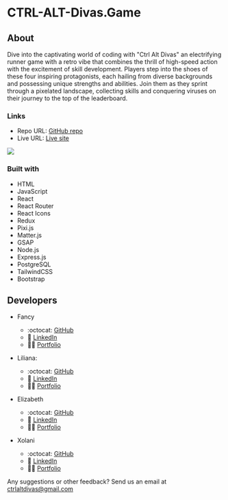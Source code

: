 # CTRL-ALT-Divas.Game

## About

Dive into the captivating world of coding with "Ctrl Alt Divas" an electrifying runner game with a retro vibe that combines the thrill of high-speed action with the excitement of skill development. Players step into the shoes of these four inspiring protagonists, each hailing from diverse backgrounds and possessing unique strengths and abilities.
Join them as they sprint through a pixelated landscape, collecting skills and conquering viruses on their journey to the top of the leaderboard.

### Links

- Repo URL: [GitHub repo](https://github.com/Ctrl-Alt-Divas/CTRL-ALT-Divas.Game)
- Live URL: [Live site](https://ctrl-alt-divas-game.onrender.com/)

![](./client/src/assets/images/Macbook-home.png)

### Built with

- HTML
- JavaScript
- React
- React Router
- React Icons
- Redux
- Pixi.js
- Matter.js
- GSAP
- Node.js
- Express.js
- PostgreSQL
- TailwindCSS
- Bootstrap

## Developers

- Fancy

  - :octocat: [GitHub](https://github.com/FancyStrittholt)
  - :link: [LinkedIn](https://www.linkedin.com/in/fancystrittholt/)
  - :woman_technologist: [Portfolio](#)

- Liliana:

  - :octocat: [GitHub](https://github.com/lcontr1)
  - :link: [LinkedIn](https://www.linkedin.com/in/lilianacontreras/)
  - :woman_technologist: [Portfolio](#)

- Elizabeth

  - :octocat: [GitHub](https://github.com/ElizabethLankford)
  - :link: [LinkedIn](https://www.linkedin.com/in/elizabethlankford/)
  - :woman_technologist: [Portfolio](https://elizabeth-lankford.com/)

- Xolani
  - :octocat: [GitHub](https://github.com/xlvictory)
  - :link: [LinkedIn](https://www.linkedin.com/in/xolanivictory/)
  - :woman_technologist: [Portfolio](https://xolanivictory.vercel.app/)

Any suggestions or other feedback? Send us an email at [ctrlaltdivas@gmail.com](mailto:ctrlaltdivas@gmail.com?subject=CTRL%20ALT%20DIVAS%20Feedback!)
